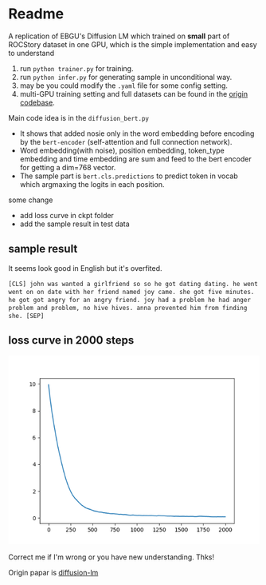 # Readme 
A replication of EBGU's Diffusion LM which trained on **small** part of ROCStory dataset in one GPU, which is the simple implementation and easy to understand

1. run `python trainer.py` for training.
2. run `python infer.py` for generating sample in unconditional way.
3. may be you could modify the `.yaml` file for some config setting.
4. multi-GPU training setting and full datasets can be found in the [origin codebase](https://github.com/EBGU/Diffusion-LM).

Main code idea is in the `diffusion_bert.py`    
- It shows that added nosie only in the word embedding before encoding by the `bert-encoder` (self-attention and full connection network).    
- Word embedding(with noise), position embedding, token_type embedding and time embedding are sum and feed to the bert encoder for getting a dim=768 vector.   
- The sample part is `bert.cls.predictions` to predict token in vocab which argmaxing the logits in each position.   

some change   
- add loss curve in ckpt folder
- add the sample result in test data
## sample result
It seems look good in English but it's overfited.    
```
[CLS] john was wanted a girlfriend so so he got dating dating. he went went on on date with her friend named joy came. she got five minutes. he got got angry for an angry friend. joy had a problem he had anger problem and problem, no hive hives. anna prevented him from finding she. [SEP]
```


## loss curve in 2000 steps
![loss curve](Saved_Models/20230612bert_diffusion/loss_curve.png)

Correct me if I'm wrong or you have new understanding. Thks!

Origin papar is [diffusion-lm](https://arxiv.org/pdf/2205.14217.pdf)
